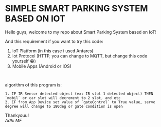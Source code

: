# SIMPLE SMART PARKING SYSTEM BASED ON IOT

Hello guys, welcome to my repo about Smart Parking System based on IoT!

And this requirement if you want to try this code:
1. IoT Platform (in this case i used Antares)
2. Iot Protocol (HTTP, you can change to MQTT, but change this code yourself 😁)
3. Mobile Apps (Android or IOS)

<br>

algorithm of this program is:
```
1. IF IR Sensor detected object (ex: IR slot 1 detected object) THEN `mobil` or car slot will decrement to 2 slot, and etc
2. IF from App Device set value of `gateControl` to True value, servo degree will change to 180deg or gate condition is open
```

Thankyouu!
<br>
_Adhi MF_